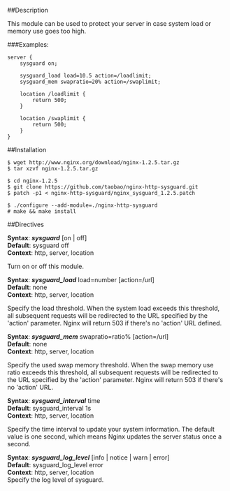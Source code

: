 ##Description

This module can be used to protect your server in case system load or memory use goes too high.

###Examples:

    server {
        sysguard on;

        sysguard_load load=10.5 action=/loadlimit;
        sysguard_mem swapratio=20% action=/swaplimit;

        location /loadlimit {
            return 500;
        }

        location /swaplimit {
            return 500;
        }
    }

##Installation

    $ wget http://www.nginx.org/download/nginx-1.2.5.tar.gz
    $ tar xzvf nginx-1.2.5.tar.gz
    
    $ cd nginx-1.2.5
    $ git clone https://github.com/taobao/nginx-http-sysguard.git
    $ patch -p1 < nginx-http-sysguard/nginx_sysguard_1.2.5.patch
    
    $ ./configure --add-module=./nginx-http-sysguard
    # make && make install

##Directives

**Syntax**: ***sysguard*** [on | off]  
**Default**: sysguard off  
**Context**: http, server, location  

Turn on or off this module.
<br/>

**Syntax**: ***sysguard_load*** load=number [action=/url]  
**Default**: none  
**Context**: http, server, location  

Specify the load threshold. When the system load exceeds this threshold, all subsequent requests will be redirected to the URL specified by the 'action' parameter. Nginx will return 503 if there's no 'action' URL defined.
<br/>

**Syntax**: ***sysguard_mem*** swapratio=ratio% [action=/url]  
**Default**: none  
**Context**: http, server, location  

Specify the used swap memory threshold. When the swap memory use ratio exceeds this threshold, all subsequent requests will be redirected to the URL specified by the 'action' parameter. Nginx will return 503 if there's no 'action' URL.
<br/>

**Syntax**: ***sysguard_interval*** time  
**Default**: sysguard_interval 1s  
**Context**: http, server, location  

Specify the time interval to update your system information. The default value is one second, which means Nginx updates the server status once a second.
<br/>

**Syntax**: ***sysguard_log_level*** [info | notice | warn | error]  
**Default**: sysguard_log_level error  
**Context**: http, server, location  
Specify the log level of sysguard.
<br/>